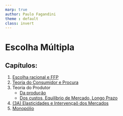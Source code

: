 ```yaml
---
marp: true
author: Paulo Fagandini
theme : default
class: invert
---
```

# Escolha Múltipla
## Capítulos:

1. [Escolha racional e FFP]()
2. [Teoria do Consumidor e Procura](/iscal_microeconomia/Escolhas_Multiplas/cap2.html)
3. Teoria do Produtor
    - [Da produção](/iscal_microeconomia/Escolhas_Multiplas/cap31.html)
    - [Dos custos, Equilíbrio de Mercado, Longo Prazo](/iscal_microeconomia/Escolhas_Multiplas/cap32.html)
3. [(3A) Elasticidades e Intervençaõ dos Mercados]()
4. [Monopólio]()